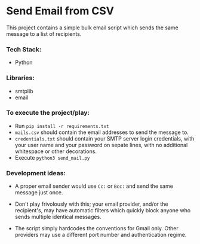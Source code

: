 # Send Email from CSV
This project contains a simple bulk email script
which sends the same message to a list of recipients.


### Tech Stack:
+ Python

### Libraries:
+ smtplib
+ email

### To execute the project/play:
+ Run `pip install -r requirements.txt`
+ `mails.csv` should contain the email addresses to send the message to.
+ `credentials.txt` should contain your SMTP server login credentials, with your user name and your password on sepate lines, with no additional whitespace or other decorations.
+ Execute `python3 send_mail.py`

### Development ideas:

+ A proper email sender would use `Cc:` or `Bcc:` and send the same message just once.

+ Don't play frivolously with this; your email provider, and/or the recipient's, may have automatic filters which quickly block anyone who sends multiple identical messages.

+ The script simply hardcodes the conventions for Gmail only. Other providers may use a different port number and authentication regime.

